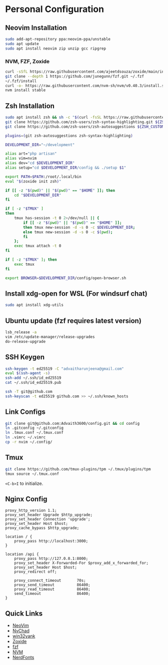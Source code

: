 # Personal Configuration 

## Neovim Installation

```bash
sudo add-apt-repository ppa:neovim-ppa/unstable
sudo apt update
sudo apt install neovim zip unzip gcc ripgrep
```

### NVM, FZF, Zoxide
```bash
curl -sSfL https://raw.githubusercontent.com/ajeetdsouza/zoxide/main/install.sh | sh
git clone --depth 1 https://github.com/junegunn/fzf.git ~/.fzf
~/.fzf/install
curl -o- https://raw.githubusercontent.com/nvm-sh/nvm/v0.40.3/install.sh | bash
nvm install stable
```

## Zsh Installation

```bash
sudo apt install zsh && sh -c "$(curl -fsSL https://raw.githubusercontent.com/ohmyzsh/ohmyzsh/master/tools/install.sh)"
git clone https://github.com/zsh-users/zsh-syntax-highlighting.git ${ZSH_CUSTOM:-~/.oh-my-zsh/custom}/plugins/zsh-syntax-highlighting
git clone https://github.com/zsh-users/zsh-autosuggestions ${ZSH_CUSTOM:-~/.oh-my-zsh/custom}/plugins/zsh-autosuggestions
```

```bash
plugins=(git zsh-autosuggestions zsh-syntax-highlighting)

DEVELOPMENT_DIR="~/development"

alias art="php artisan"
alias vim=nvim
alias dev="cd $DEVELOPMENT_DIR"
alias setup="cd $DEVELOPMENT_DIR/config && ./setup $1"

export PATH=$PATH:/root/.local/bin
eval "$(zoxide init zsh)"

if [[ -z "$(pwd)" || "$(pwd)" == "$HOME" ]]; then
    cd "$DEVELOPMENT_DIR"
fi

if [ -z "$TMUX" ]
then
    tmux has-session -t 0 2>/dev/null || { 
        if [[ -z "$(pwd)" || "$(pwd)" == "$HOME" ]]; 
        then tmux new-session -d -s 0 -c $DEVELOPMENT_DIR;
        else tmux new-session -d -s 0 -c $(pwd); 
        fi 
    }; 
    exec tmux attach -t 0
fi

if [ -z "$TMUX" ]; then
    exec tmux
fi

export BROWSER=$DEVELOPMENT_DIR/config/open-browser.sh
```

## Install xdg-open for WSL (For windsurf chat)

```bash
sudo apt install xdg-utils
```

## Ubuntu update (fzf requires latest version)

```bash
lsb_release -a
vim /etc/update-manager/release-upgrades
do-release-upgrade
```

## SSH Keygen

```bash
ssh-keygen -t ed25519 -C "advaitharunjeena@gmail.com"
eval $(ssh-agent -s)
ssh-add ~/.ssh/id_ed25519
cat ~/.ssh/id_ed25519.pub

ssh -T git@github.com
ssh-keyscan -t ed25519 github.com >> ~/.ssh/known_hosts
```

## Link Configs

```bash
git clone git@github.com:Advaith3600/config.git && cd config
ln .gitconfig ~/.gitconfig
ln .tmux.conf ~/.tmux.conf
ln .vimrc ~/.vimrc
cp -r nvim ~/.config/
```

## Tmux

```bash
git clone https://github.com/tmux-plugins/tpm ~/.tmux/plugins/tpm
tmux source ~/.tmux.conf
```

`<C-b>I` to initialize.

## Nginx Config

```nginx
proxy_http_version 1.1;
proxy_set_header Upgrade $http_upgrade;
proxy_set_header Connection 'upgrade';
proxy_set_header Host $host;
proxy_cache_bypass $http_upgrade;

location / {
    proxy_pass http://localhost:3000;
}

location /api {
    proxy_pass http://127.0.0.1:8000;
    proxy_set_header X-Forwarded-For $proxy_add_x_forwarded_for;
    proxy_set_header Host $host;
    proxy_redirect off;

    proxy_connect_timeout       70s;
    proxy_send_timeout          86400;
    proxy_read_timeout          86400;
    send_timeout                86400;
}
```

## Quick Links

- [NeoVim](https://github.com/neovim/neovim/blob/master/INSTALL.md)
- [NvChad](https://nvchad.com)
- [win32yank](https://github.com/equalsraf/win32yank/releases)
- [Zoxide](https://github.com/ajeetdsouza/zoxide)
- [fzf](https://github.com/junegunn/fzf)
- [NVM](https://github.com/nvm-sh/nvm)
- [NerdFonts](https://www.nerdfonts.com/font-downloads)
